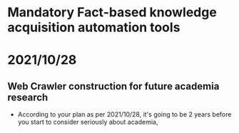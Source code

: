 # Mandatory Fact-based knowledge acquisition automation tools

# 2021/10/28
## Web Crawler construction for future academia research
- According to your plan as per 2021/10/28, it's going to be 2 years before you start to consider seriously about academia, 